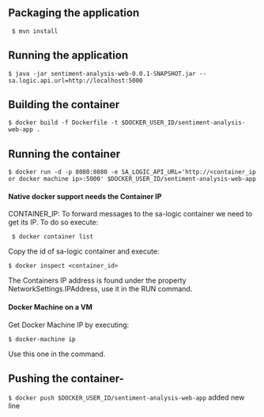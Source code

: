 ## Packaging the application
` $ mvn install`

## Running the application
` $ java -jar sentiment-analysis-web-0.0.1-SNAPSHOT.jar --sa.logic.api.url=http://localhost:5000 ` 

## Building the container
` $ docker build -f Dockerfile -t $DOCKER_USER_ID/sentiment-analysis-web-app . `

## Running the container
``` 
$ docker run -d -p 8080:8080 -e SA_LOGIC_API_URL='http://<container_ip or docker machine ip>:5000' $DOCKER_USER_ID/sentiment-analysis-web-app  
```

#### Native docker support needs the Container IP
CONTAINER_IP: To forward messages to the sa-logic container we need to get  its IP. To do so execute:

` $ docker container list`

Copy the id of sa-logic container and execute:

` $ docker inspect <container_id> `

The Containers IP address is found under the property NetworkSettings.IPAddress, use it in the RUN command.

#### Docker Machine on a VM 
Get Docker Machine IP by executing:

` $ docker-machine ip `

Use this one in the command.


## Pushing the container-
` $ docker push $DOCKER_USER_ID/sentiment-analysis-web-app `
added new line



